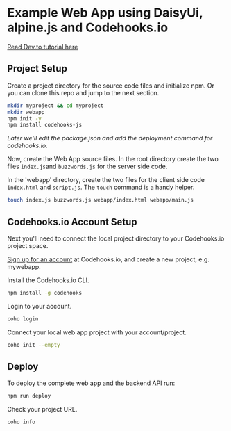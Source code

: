 # Example Web App using DaisyUi, alpine.js and Codehooks.io

[Read Dev.to tutorial here](https://dev.to/restdbjones/daisyui-alpinejs-codehooksio-the-simple-web-app-trio-4lad)

## Project Setup
Create a project directory for the source code files and initialize npm. Or you can clone this repo and jump to the next section.

```bash
mkdir myproject && cd myproject
mkdir webapp
npm init -y
npm install codehooks-js
```
_Later we'll edit the package.json and add the deployment command for codehooks.io._


Now, create the Web App source files. In the root directory create the two files `index.js`and `buzzwords.js` for the server side code. 

In the 'webapp' directory, create the two files for the client side code `index.html` and `script.js`. The `touch` command is a handy helper.
```bash
touch index.js buzzwords.js webapp/index.html webapp/main.js
```

## Codehooks.io Account Setup

Next you'll need to connect the local project directory to your Codehooks.io project space.

[Sign up for an account](https://account.codehooks.io/login?signup) at Codehooks.io, and create a new project, e.g. mywebapp. 

Install the Codehooks.io CLI.
```bash
npm install -g codehooks
``` 

Login to your account.
```bash
coho login
```

Connect your local web app project with your account/project.
```bash
coho init --empty
```

## Deploy

To deploy the complete web app and the backend API run:

```bash
npm run deploy
```

Check your project URL.

```bash
coho info
```
